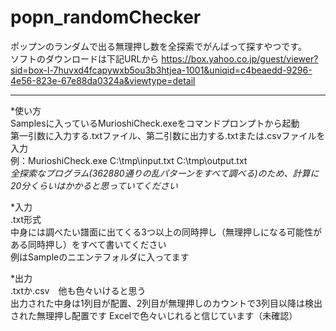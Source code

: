 # popn_randomChecker  
ポップンのランダムで出る無理押し数を全探索でがんばって探すやつです。  
ソフトのダウンロードは下記URLから
https://box.yahoo.co.jp/guest/viewer?sid=box-l-7huvxd4fcapywxb5ou3b3htjea-1001&uniqid=c4beaedd-9296-4e56-823e-67e88da0324a&viewtype=detail
___________________________
*使い方  
Samplesに入っているMurioshiCheck.exeをコマンドプロンプトから起動  
第一引数に入力する.txtファイル、第二引数に出力する.txtまたは.csvファイルを入力  
例：MurioshiCheck.exe C:\tmp\input.txt C:\tmp\output.txt  
_全探索なプログラム(362880通りの乱パターンをすべて調べる)のため、計算に20分くらいはかかると思っていてください_  
  
*入力  
.txt形式  
中身には調べたい譜面に出てくる3つ以上の同時押し（無理押しになる可能性がある同時押し）をすべて書いてください  
例はSampleのニエンテフォルダに入ってます  
  
*出力  
.txtか.csv　他も色々いけると思う  
出力された中身は1列目が配置、2列目が無理押しのカウントで3列目以降は検出された無理押し配置です
Excelで色々いじれると信じています（未確認）
